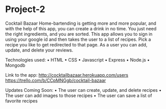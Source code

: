 # Project-2
Cocktail Bazaar
Home-bartending is getting more and more popular, and with the help of this app, you can create a drink in no time. You just need the right ingredients, and you are sorted. This app allows you to sign in using your google id and then takes the user to a list of recipes. Pick a recipe you like to get redirected to that page. As a user you can add, update, and delete your reviews.




Technologies used:
	•	HTML
	•	CSS
	•	Javascript
	•	Express
	•	Node.js
	•	Mongodb
  
Link to the app:
http://cocktailbazaar.herokuapp.com/users
https://trello.com/b/CCpMNGgb/cocktail-bazaar

Updates Coming Soon:
	•	The user can create, update, and delete recipes
	•	The user can add images to those recipes
	•	The user can save a list of favorite recipes

